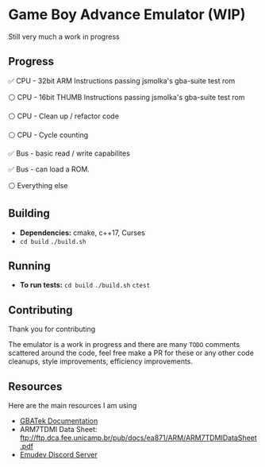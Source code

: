 # Game Boy Advance Emulator (WIP)
Still very much a work in progress


## Progress
:white_check_mark: CPU - 32bit ARM Instructions passing jsmolka's gba-suite test rom

:white_circle:  CPU - 16bit THUMB Instructions passing jsmolka's gba-suite test rom

:white_circle:  CPU - Clean up / refactor code

:white_circle:  CPU - Cycle counting

:white_check_mark: Bus - basic read / write capabilites

:white_check_mark: Bus - can load a ROM. 

:white_circle:  Everything else



## Building 
* **Dependencies:** cmake, c++17, Curses
* `cd build` `./build.sh`

## Running
* **To run tests:** `cd build` `./build.sh` `ctest`


## Contributing

Thank you for contributing

The emulator is a work in progress and there are many `TODO` comments scattered around the code, feel free make a PR for these or any other code cleanups, style improvements, efficiency improvements. 


## Resources

Here are the main resources I am using 

* [GBATek Documentation](https://problemkaputt.de/gbatek.htm#armcpureference)
* ARM7TDMI Data Sheet: ftp://ftp.dca.fee.unicamp.br/pub/docs/ea871/ARM/ARM7TDMIDataSheet.pdf
* [Emudev Discord Server](https://discord.gg/xxkAe5xm)

